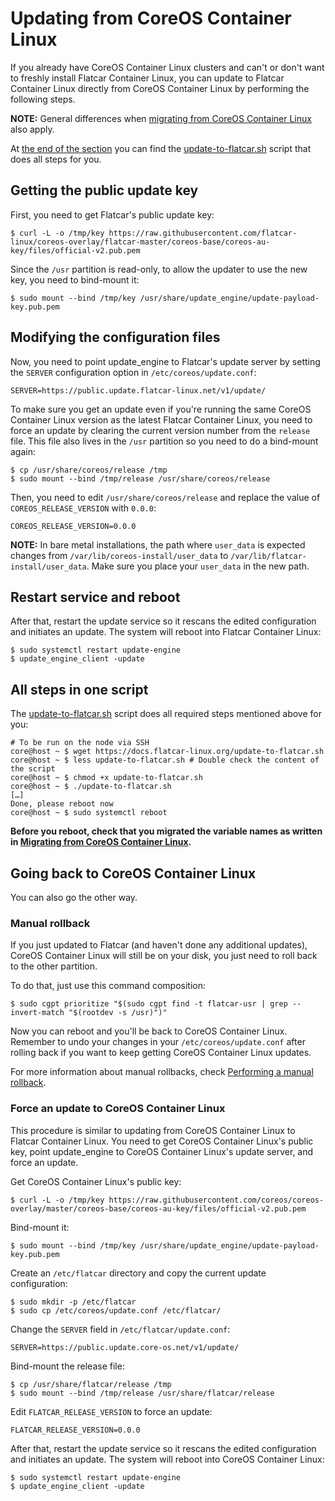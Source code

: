 # Updating from CoreOS Container Linux

If you already have CoreOS Container Linux clusters and can't or don't want to freshly install Flatcar Container Linux, you can update to Flatcar Container Linux directly from CoreOS Container Linux by performing the following steps.

**NOTE:** General differences when [migrating from CoreOS Container Linux](migrate-from-container-linux.md) also apply.

At [the end of the section](#all-steps-in-one-script) you can find the [update-to-flatcar.sh](/update-to-flatcar.sh) script that does all steps for you.

## Getting the public update key

First, you need to get Flatcar's public update key:

```
$ curl -L -o /tmp/key https://raw.githubusercontent.com/flatcar-linux/coreos-overlay/flatcar-master/coreos-base/coreos-au-key/files/official-v2.pub.pem
```

Since the `/usr` partition is read-only, to allow the updater to use the new key, you need to bind-mount it:

```
$ sudo mount --bind /tmp/key /usr/share/update_engine/update-payload-key.pub.pem
```

## Modifying the configuration files

Now, you need to point update_engine to Flatcar's update server by setting the `SERVER` configuration option in `/etc/coreos/update.conf`:

```
SERVER=https://public.update.flatcar-linux.net/v1/update/
```

To make sure you get an update even if you're running the same CoreOS Container Linux version as the latest Flatcar Container Linux, you need to force an update by clearing the current version number from the `release` file.
This file also lives in the `/usr` partition so you need to do a bind-mount again:

```
$ cp /usr/share/coreos/release /tmp
$ sudo mount --bind /tmp/release /usr/share/coreos/release
```

Then, you need to edit `/usr/share/coreos/release` and replace the value of `COREOS_RELEASE_VERSION` with `0.0.0`:

```
COREOS_RELEASE_VERSION=0.0.0
```

**NOTE:** In bare metal installations, the path where `user_data` is expected changes from `/var/lib/coreos-install/user_data` to `/var/lib/flatcar-install/user_data`. Make sure you place your `user_data` in the new path.

## Restart service and reboot

After that, restart the update service so it rescans the edited configuration and initiates an update.
The system will reboot into Flatcar Container Linux:

```
$ sudo systemctl restart update-engine
$ update_engine_client -update
```

## All steps in one script

The [update-to-flatcar.sh](/update-to-flatcar.sh) script does all required steps mentioned above for you:

```
# To be run on the node via SSH
core@host ~ $ wget https://docs.flatcar-linux.org/update-to-flatcar.sh
core@host ~ $ less update-to-flatcar.sh # Double check the content of the script
core@host ~ $ chmod +x update-to-flatcar.sh
core@host ~ $ ./update-to-flatcar.sh
[…]
Done, please reboot now
core@host ~ $ sudo systemctl reboot
```

**Before you reboot, check that you migrated the variable names as written in [Migrating from CoreOS Container Linux](migrate-from-container-linux.md).**


## Going back to CoreOS Container Linux

You can also go the other way.

### Manual rollback

If you just updated to Flatcar (and haven't done any additional updates), CoreOS Container Linux will still be on your disk, you just need to roll back to the other partition.

To do that, just use this command composition:

```
$ sudo cgpt prioritize "$(sudo cgpt find -t flatcar-usr | grep --invert-match "$(rootdev -s /usr)")"
```

Now you can reboot and you'll be back to CoreOS Container Linux.
Remember to undo your changes in your `/etc/coreos/update.conf` after rolling back if you want to keep getting CoreOS Container Linux updates.

For more information about manual rollbacks, check [Performing a manual rollback](https://coreos.com/os/docs/latest/manual-rollbacks.html#performing-a-manual-rollback).

### Force an update to CoreOS Container Linux

This procedure is similar to updating from CoreOS Container Linux to Flatcar Container Linux.
You need to get CoreOS Container Linux's public key, point update_engine to CoreOS Container Linux's update server, and force an update.

Get CoreOS Container Linux's public key:

```
$ curl -L -o /tmp/key https://raw.githubusercontent.com/coreos/coreos-overlay/master/coreos-base/coreos-au-key/files/official-v2.pub.pem
```

Bind-mount it:

```
$ sudo mount --bind /tmp/key /usr/share/update_engine/update-payload-key.pub.pem
```

Create an `/etc/flatcar` directory and copy the current update configuration:

```
$ sudo mkdir -p /etc/flatcar
$ sudo cp /etc/coreos/update.conf /etc/flatcar/
```

Change the `SERVER` field in `/etc/flatcar/update.conf`:

```
SERVER=https://public.update.core-os.net/v1/update/
```

Bind-mount the release file:

```
$ cp /usr/share/flatcar/release /tmp
$ sudo mount --bind /tmp/release /usr/share/flatcar/release
```

Edit `FLATCAR_RELEASE_VERSION` to force an update:

```
FLATCAR_RELEASE_VERSION=0.0.0
```

After that, restart the update service so it rescans the edited configuration and initiates an update.
The system will reboot into CoreOS Container Linux:

```
$ sudo systemctl restart update-engine
$ update_engine_client -update
```
